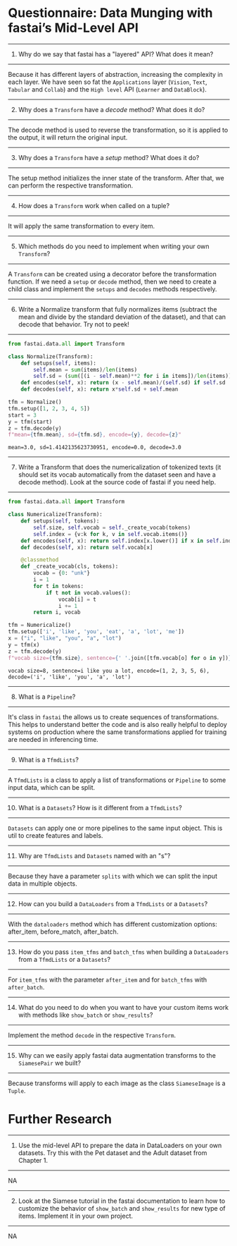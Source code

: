 # Questionnaire: Data Munging with fastai’s Mid-Level API

---
1. Why do we say that fastai has a "layered" API? What does it mean?
---
Because it has different layers of abstraction, increasing the complexity in each layer.
We have seen so fat the `Applications` layer (`Vision`, `Text`, `Tabular` and `Collab`) and the `High level` API (`Learner` and `DataBlock`).

---
2. Why does a `Transform` have a *decode* method? What does it do?
---
The decode method is used to reverse the transformation, so it is applied to the output, it will return the original input.

---
3. Why does a `Transform` have a *setup* method? What does it do?
---
The setup method initializes the inner state of the transform. After that, we can perform the respective transformation.

---
4. How does a `Transform` work when called on a tuple?
---
It will apply the same transformation to every item.

---
5. Which methods do you need to implement when writing your own `Transform`?
---
A `Transform` can be created using a decorator before the transformation function. If we need a `setup` or `decode` method, then we need to create a child class and implement the `setups` and `decodes` methods respectively.

---
6. Write a Normalize transform that fully normalizes items (subtract the mean and divide by the standard deviation of the dataset), and that can decode that behavior. Try not to peek!
---
```py
from fastai.data.all import Transform

class Normalize(Transform):
    def setups(self, items): 
        self.mean = sum(items)/len(items)
        self.sd = (sum([(i - self.mean)**2 for i in items])/len(items))**0.5
    def encodes(self, x): return (x - self.mean)/(self.sd) if self.sd != 0 else 1 
    def decodes(self, x): return x*self.sd + self.mean

tfm = Normalize()
tfm.setup([1, 2, 3, 4, 5])
start = 3
y = tfm(start)
z = tfm.decode(y)
f"mean={tfm.mean}, sd={tfm.sd}, encode={y}, decode={z}"
```
`mean=3.0, sd=1.4142135623730951, encode=0.0, decode=3.0`

---
7. Write a Transform that does the numericalization of tokenized texts (it should set its vocab automatically from the dataset seen and have a decode method). Look at the source code of fastai if you need help.
---
```py
from fastai.data.all import Transform

class Numericalize(Transform):
    def setups(self, tokens): 
        self.size, self.vocab = self._create_vocab(tokens)
        self.index = {v:k for k, v in self.vocab.items()}
    def encodes(self, x): return self.index[x.lower()] if x in self.index else 0
    def decodes(self, x): return self.vocab[x]

    @classmethod
    def _create_vocab(cls, tokens):
        vocab = {0: "unk"}
        i = 1
        for t in tokens:
            if t not in vocab.values():
                vocab[i] = t
                i += 1
        return i, vocab

tfm = Numericalize()
tfm.setup(['i', 'like', 'you', 'eat', 'a', 'lot', 'me'])
x = ("i", "like", "you", "a", "lot")
y = tfm(x)
z = tfm.decode(y)
f"vocab size={tfm.size}, sentence={' '.join([tfm.vocab[o] for o in y])}, encode={y}, decode={z}"
```
`vocab size=8, sentence=i like you a lot, encode=(1, 2, 3, 5, 6), decode=('i', 'like', 'you', 'a', 'lot')`

---
8. What is a `Pipeline`?
---
It's class in `fastai` the allows us to create sequences of transformations. This helps to understand better the code and is also really helpful to deploy systems on production where the same transformations applied for training are needed in inferencing time.

---
9.  What is a `TfmdLists`?
---
A `TfmdLists` is a class to apply a list of transformations or `Pipeline` to some input data, which can be split. 

---
10. What is a `Datasets`? How is it different from a `TfmdLists`?
---
`Datasets` can apply one or more pipelines to the same input object. This is util to create features and labels. 

---
11. Why are `TfmdLists` and `Datasets` named with an "s"?
---
Because they have a parameter `splits` with which we can split the input data in multiple objects.

---
12. How can you build a `DataLoaders` from a `TfmdLists` or a `Datasets`?
---
With the `dataloaders` method which has different customization options: after_item, before_match, after_batch.

---
13. How do you pass `item_tfms` and `batch_tfms` when building a `DataLoaders` from a `TfmdLists` or a `Datasets`?
---
 For `item_tfms`  with the parameter `after_item` and for `batch_tfms` with `after_batch`.

---
14. What do you need to do when you want to have your custom items work with methods like `show_batch` or `show_results`?
---
Implement the method `decode` in the respective `Transform`.

---
15. Why can we easily apply fastai data augmentation transforms to the `SiamesePair` we built?
---
Because transforms will apply to each image as the class `SiameseImage` is a `Tuple`.

# Further Research

---
1. Use the mid-level API to prepare the data in DataLoaders on your own datasets. Try this with the Pet dataset and the Adult dataset from Chapter 1.
---
NA

---
2. Look at the Siamese tutorial in the fastai documentation to learn how to customize the behavior of `show_batch` and `show_results` for new type of items. Implement it in your own project.
---
NA
